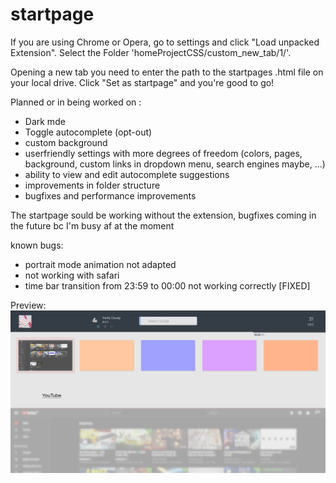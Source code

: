 # startpage

If you are using Chrome or Opera, go to settings and click "Load unpacked Extension". Select the Folder 'homeProjectCSS/custom_new_tab/1/'.

Opening a new tab you need to enter the path to the startpages .html file on your local drive. Click "Set as startpage" and you're good to go!


Planned or in being worked on :
- Dark mde
- Toggle autocomplete (opt-out)
- custom background
- userfriendly settings with more degrees of freedom (colors, pages, background, custom links in dropdown menu, search engines maybe, ...)
- ability to view and edit autocomplete suggestions
- improvements in folder structure
- bugfixes and performance improvements

The startpage sould be working without the extension, bugfixes coming in the future bc I'm busy af at the moment

known bugs:
- portrait mode animation not adapted
- not working with safari
- time bar transition from 23:59 to 00:00 not working correctly [FIXED]

Preview:
![alt text](https://github.com/Usernameeeeeeeee/startpage/blob/master/home2.png)
